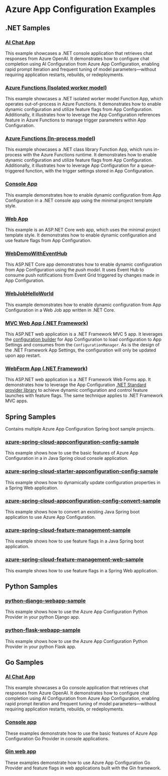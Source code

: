 # Azure App Configuration Examples

## .NET Samples

### [AI Chat App](./DotNetCore/ChatApp)

This example showcases a .NET console application that retrieves chat responses from Azure OpenAI. It demonstrates how to configure chat completion using AI Configuration from Azure App Configuration, enabling rapid prompt iteration and frequent tuning of model parameters—without requiring application restarts, rebuilds, or redeployments.

### [Azure Functions (Isolated worker model)](./DotNetCore/AzureFunctions/FunctionAppIsolated)

This example showcases a .NET isolated worker model Function App, which operates out-of-process in Azure Functions. It demonstrates how to enable dynamic configuration and utilize feature flags from App Configuration. Additionally, it illustrates how to leverage the App Configuration references feature in Azure Functions to manage trigger parameters within App Configuration.

### [Azure Functions (In-process model)](./DotNetCore/AzureFunctions/FunctionAppInProcess)

This example showcases a .NET class library Function App, which runs in-process with the Azure Functions runtime. It demonstrates how to enable dynamic configuration and utilize feature flags from App Configuration. Additionally, it illustrates how to leverage App Configuration for a queue-triggered function, with the trigger settings stored in App Configuration.

### [Console App](./DotNetCore/ConsoleApplication)

This example demonstrates how to enable dynamic configuration from App Configuration in a .NET console app using the minimal project template style.

### [Web App](./DotNetCore/WebDemo)

This example is an ASP.NET Core web app, which uses the minimal project template style. It demonstrates how to enable dynamic configuration and use feature flags from App Configuration.

### [WebDemoWithEventHub](./DotNetCore/WebDemoWithEventHub/WebDemoWithEventHub)

This ASP.NET Core app demonstrates how to enable dynamic configuration from App Configuration using the *push model*. It uses Event Hub to consume push notifications from Event Grid triggered by changes made in App Configuration.

### [WebJobHelloWorld](./DotNetCore/WebJobs/WebJobHelloWorld)

This example demonstrates how to enable dynamic configuration from App Configuration in a Web Job app written in .NET Core.

### [MVC Web App (.NET Framework)](./DotNetFramework/WebDemo)

This ASP.NET web application is a .NET Framework MVC 5 app. It leverages the [configuration builder](https://www.nuget.org/packages/Microsoft.Configuration.ConfigurationBuilders.AzureAppConfiguration/) for App Configuration to load configuration to App Settings and consumes from the `ConfigurationManager`. As is the design of the .NET Framework App Settings, the configuration will only be updated upon app restart.

### [WebForm App (.NET Framework)](./DotNetFramework/WebFormApp)

This ASP.NET web application is a .NET Framework Web Forms app. It demonstrates how to leverage the App Configuration [.NET Standard provider library](https://www.nuget.org/packages/Microsoft.Extensions.Configuration.AzureAppConfiguration/) to achieve dynamic configuration and control feature launches with feature flags. The same technique applies to .NET Framework MVC apps.

## Spring Samples

Contains multiple Azure App Configuration Spring boot sample projects.

### [azure-spring-cloud-appconfiguration-config-sample](https://github.com/Azure-Samples/azure-spring-boot-samples/tree/main/appconfiguration/azure-spring-cloud-appconfiguration-config/azure-spring-cloud-appconfiguration-config-sample)

This example shows how to use the basic features of Azure App Configuration in a in Java Spring cloud console application.

### [azure-spring-cloud-starter-appconfiguration-config-sample](https://github.com/Azure-Samples/azure-spring-boot-samples/tree/main/appconfiguration/azure-spring-cloud-starter-appconfiguration-config/azure-spring-cloud-starter-appconfiguration-config-sample)

This example shows how to dynamically update configuration properties in a Spring Web application.

### [azure-spring-cloud-appconfiguration-config-convert-sample](https://github.com/Azure-Samples/azure-spring-boot-samples/tree/main/appconfiguration/azure-spring-cloud-appconfiguration-config/azure-spring-cloud-appconfiguration-config-convert-sample)

This example shows how to convert an existing Java Spring boot application to use Azure App Configuration.

### [azure-spring-cloud-feature-management-sample](https://github.com/Azure-Samples/azure-spring-boot-samples/tree/main/appconfiguration/azure-spring-cloud-feature-management/azure-spring-cloud-feature-management-sample)

This example shows how to use feature flags in a Java Spring boot application.

### [azure-spring-cloud-feature-management-web-sample](https://github.com/Azure-Samples/azure-spring-boot-samples/tree/main/appconfiguration/azure-spring-cloud-feature-management-web/azure-spring-cloud-feature-management-web-sample)

This example shows how to use feature flags in a Spring Web application.

## Python Samples

### [python-django-webapp-sample](./Python/python-django-webapp-sample/)

This example shows how to use the Azure App Configuration Python Provider in your python Django app.

### [python-flask-webapp-sample](./Python/python-flask-webapp-sample/)

This example shows how to use the Azure App Configuration Python Provider in your python Flask app.

## Go Samples

### [AI Chat App](./Go/ChatApp/)

This example showcases a Go console application that retrieves chat responses from Azure OpenAI. It demonstrates how to configure chat completion using AI Configuration from Azure App Configuration, enabling rapid prompt iteration and frequent tuning of model parameters—without requiring application restarts, rebuilds, or redeployments.

### [Console app](./Go/ConsoleApp/)

These examples demonstrate how to use the basic features of Azure App Configuration Go Provider in console applications.

### [Gin web app](./Go/WebApp/)

These examples demonstrate how to use Azure App Configuration Go Provider and feature flags in web applications built with the Gin framework.

